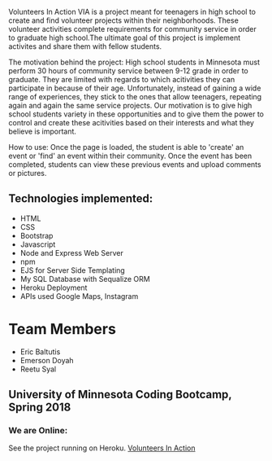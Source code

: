 Volunteers In Action
VIA is a project meant for teenagers in high school to create and find volunteer projects within their neighborhoods. These volunteer activities complete requirements for community service in order to graduate high school.The ultimate goal of this project is implement activites and share them with fellow students. 

The motivation behind the project:
High school students in Minnesota must perform 30 hours of community service between 9-12 grade in order to graduate. They are limited with regards to which acitivities they can participate in because of their age. Unfortunately, instead of gaining a wide range of experiences, they stick to the ones that allow teenagers, repeating again and again the same service projects. Our motivation is to give high school students variety in these opportunities and to give them the power to control and create these acitivities based on their interests and what they believe is important. 

How to use:
Once the page is loaded, the student is able to 'create' an event or 'find' an event within their community. Once the event has been completed, students can view these previous events and upload comments or pictures.

## Technologies implemented:
* HTML
* CSS
* Bootstrap
* Javascript
* Node and Express Web Server
* npm 
* EJS for Server Side Templating
* My SQL Database with Sequalize ORM
* Heroku Deployment
* APIs used Google Maps, Instagram

# Team Members
* Eric Baltutis
* Emerson Doyah
* Reetu Syal
## University of Minnesota Coding Bootcamp, Spring 2018

### We are Online:
See the project running on Heroku.
[Volunteers In Action](https://secure-garden-12181.herokuapp.com/index/)